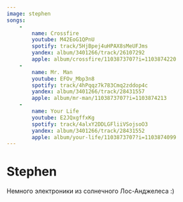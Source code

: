 ```yaml
---
image: stephen
songs:
    -
        name: Crossfire
        youtube: M42EoG1QPnU
        spotify: track/5HjBpej4uHPAX8sMeUFJms
        yandex: album/3401266/track/26107292
        apple: album/crossfire/1103873707?i=1103874220
    -
        name: Mr. Man
        youtube: EFOv_Mbp3n8
        spotify: track/4hPqqz7k783Cmq2zddop4c
        yandex: album/3401266/track/28431557
        apple: album/mr-man/1103873707?i=1103874213
    -
        name: Your Life
        youtube: E2JQxgffxKg
        spotify: track/4alxY2DDLGFliiVSojsoO3
        yandex: album/3401266/track/28431552
        apple: album/your-life/1103873707?i=1103874099
---
```

# Stephen

Немного электроники из солнечного Лос-Анджелеса :)